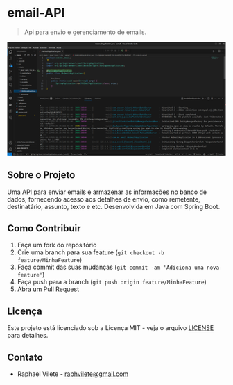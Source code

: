 # email-API

> Api para envio e gerenciamento de emails.

<p align="center">
    <img src="email.png" alt="Syslink Desktop" width="600">
</p>

## Sobre o Projeto

Uma API para enviar emails e armazenar as informações no banco de dados, fornecendo acesso aos detalhes de envio, como remetente, destinatário, assunto, texto e etc. Desenvolvida em Java com Spring Boot.

## Como Contribuir

1. Faça um fork do repositório
2. Crie uma branch para sua feature (`git checkout -b feature/MinhaFeature`)
3. Faça commit das suas mudanças (`git commit -am 'Adiciona uma nova feature'`)
4. Faça push para a branch (`git push origin feature/MinhaFeature`)
5. Abra um Pull Request

## Licença

Este projeto está licenciado sob a Licença MIT - veja o arquivo [LICENSE](LICENSE) para detalhes.

## Contato

- Raphael Vilete - [raphvilete@gmail.com](mailto:raphvilete@gmail.com)
